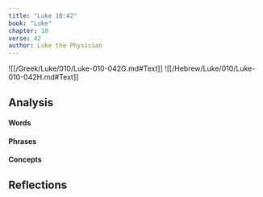 ```yaml
---
title: "Luke 10:42"
book: "Luke"
chapter: 10
verse: 42
author: Luke the Physician
---
```

![[/Greek/Luke/010/Luke-010-042G.md#Text]]
![[/Hebrew/Luke/010/Luke-010-042H.md#Text]]

## Analysis

#### Words

#### Phrases

#### Concepts

## Reflections
